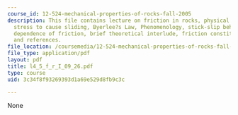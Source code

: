 ```yaml
---
course_id: 12-524-mechanical-properties-of-rocks-fall-2005
description: This file contains lecture on friction in rocks, physical processes,
  stress to cause sliding, Byerlee?s Law, Phenomenology, stick-slip behavior, velocity
  dependence of friction, brief theoretical interlude, friction constitutive laws
  and references.
file_location: /coursemedia/12-524-mechanical-properties-of-rocks-fall-2005/3c34f8f93269393d1a69e529d8fb9c3c_l4_5_f_r_I_09_26.pdf
file_type: application/pdf
layout: pdf
title: l4_5_f_r_I_09_26.pdf
type: course
uid: 3c34f8f93269393d1a69e529d8fb9c3c

---
```

None